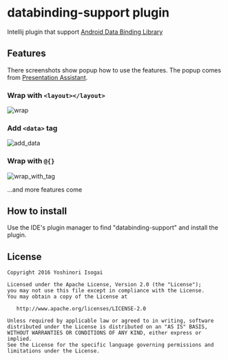 # databinding-support plugin

Intellij plugin that support [Android Data Binding Library](https://developer.android.com/topic/libraries/data-binding/index.html)

## Features

There screenshots show popup how to use the features. The popup comes from [Presentation Assistant](https://plugins.jetbrains.com/plugin/7345). 

### Wrap with `<layout></layout>`

![wrap](https://raw.githubusercontent.com/shiraji/databinding-support/master/websites/images/wrap.gif)

### Add `<data>` tag

![add_data](https://raw.githubusercontent.com/shiraji/databinding-support/master/websites/images/add_data.gif)

### Wrap with `@{}`

![wrap_with_tag](https://raw.githubusercontent.com/shiraji/databinding-support/master/websites/images/wrap_with_tag.gif)

...and more features come

## How to install

Use the IDE's plugin manager to find "databinding-support" and install the plugin.

## License

```
Copyright 2016 Yoshinori Isogai

Licensed under the Apache License, Version 2.0 (the "License");
you may not use this file except in compliance with the License.
You may obtain a copy of the License at

   http://www.apache.org/licenses/LICENSE-2.0

Unless required by applicable law or agreed to in writing, software
distributed under the License is distributed on an "AS IS" BASIS,
WITHOUT WARRANTIES OR CONDITIONS OF ANY KIND, either express or implied.
See the License for the specific language governing permissions and
limitations under the License.
```
